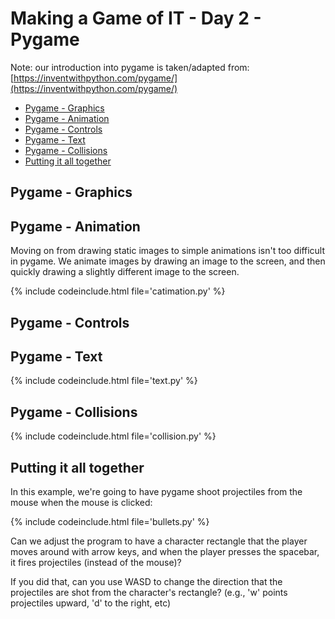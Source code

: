 # Making a Game of IT - Day 2 - Pygame

Note: our introduction into pygame is taken/adapted from: [https://inventwithpython.com/pygame/](https://inventwithpython.com/pygame/)

<!-- TOC -->

- [Pygame - Graphics](#pygame---graphics)
- [Pygame - Animation](#pygame---animation)
- [Pygame - Controls](#pygame---controls)
- [Pygame - Text](#pygame---text)
- [Pygame - Collisions](#pygame---collisions)
- [Putting it all together](#putting-it-all-together)

<!-- /TOC -->

## Pygame - Graphics

## Pygame - Animation

Moving on from drawing static images to simple animations isn't too difficult in pygame. We animate images by drawing an image to the screen, and then quickly drawing a slightly different image to the screen.

{% include codeinclude.html file='catimation.py' %}

## Pygame - Controls

## Pygame - Text

{% include codeinclude.html file='text.py' %}

## Pygame - Collisions

{% include codeinclude.html file='collision.py' %}

## Putting it all together

In this example, we're going to have pygame shoot projectiles from the mouse when the mouse is clicked:

{% include codeinclude.html file='bullets.py' %}

Can we adjust the program to have a character rectangle that the player moves around with arrow keys, and when the player presses the spacebar, it fires projectiles (instead of the mouse)?

<!-- {% include codeinclude.html file='bullets_game_v0.py' %} -->

If you did that, can you use WASD to change the direction that the projectiles are shot from the character's rectangle? (e.g., 'w' points projectiles upward, 'd' to the right, etc)

<!-- {% include codeinclude.html file='bullets_game_v1.py' %} -->